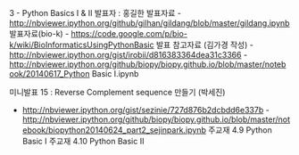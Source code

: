 3 - Python Basics I & II
발표자 : 홍길한
발표자료 - http://nbviewer.ipython.org/github/gilhan/gildang/blob/master/gildang.ipynb
발표자료(bio-k) - https://code.google.com/p/bio-k/wiki/BioInformaticsUsingPythonBasic
발표 참고자료 (김가경 작성)
-http://nbviewer.ipython.org/gist/irobii/d816383364dea31c3366
-http://nbviewer.ipython.org/github/biopy/biopy.github.io/blob/master/notebook/20140617_Python Basic I.ipynb

미니발표 15 :
Reverse Complement sequence 만들기
(박세진)
- http://nbviewer.ipython.org/gist/sezinie/727d876b2dcbdd6e337b
-http://nbviewer.ipython.org/github/biopy/biopy.github.io/blob/master/notebook/biopython20140624_part2_sejinpark.ipynb
주교재 4.9 Python Basic I
주교재 4.10 Python Basic II